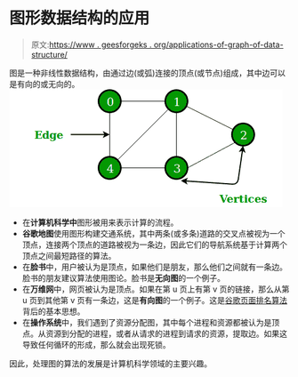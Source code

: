 # 图形数据结构的应用

> 原文:[https://www . geesforgeks . org/applications-of-graph-of-data-structure/](https://www.geeksforgeeks.org/applications-of-graph-data-structure/)

图是一种非线性数据结构，由通过边(或弧)连接的顶点(或节点)组成，其中边可以是有向的或无向的。
![](img/188b73e8769b25bf88ff62af8e5d9699.png)

*   在**计算机科学中**图形被用来表示计算的流程。
*   **谷歌地图**使用图形构建交通系统，其中两条(或多条)道路的交叉点被视为一个顶点，连接两个顶点的道路被视为一条边，因此它们的导航系统基于计算两个顶点之间最短路径的算法。
*   在**脸书**中，用户被认为是顶点，如果他们是朋友，那么他们之间就有一条边。脸书的朋友建议算法使用图论。脸书是**无向图**的一个例子。
*   在**万维网**中，网页被认为是顶点。如果在第 u 页上有第 v 页的链接，那么从第 u 页到其他第 v 页有一条边，这是**有向图**的一个例子。这是[谷歌页面排名算法](https://www.geeksforgeeks.org/page-rank-algorithm-implementation/)背后的基本思想。
*   在**操作系统**中，我们遇到了资源分配图，其中每个进程和资源都被认为是顶点。从资源到分配的进程，或者从请求的进程到请求的资源，提取边。如果这导致任何循环的形成，那么就会出现死锁。

因此，处理图的算法的发展是计算机科学领域的主要兴趣。